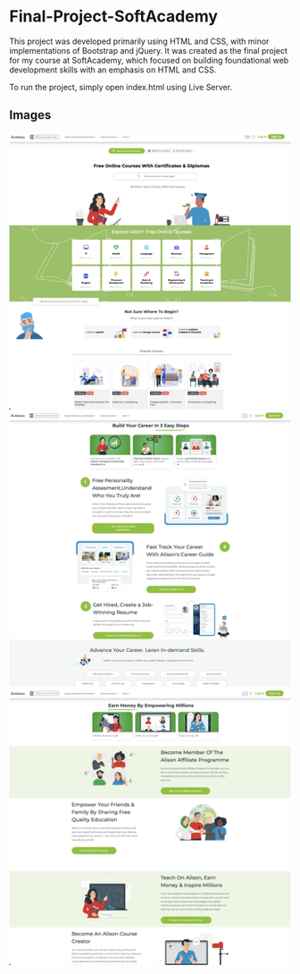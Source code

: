 # Final-Project-SoftAcademy
This project was developed primarily using HTML and CSS, with minor implementations of Bootstrap and jQuery. It was created as the final project for my course at SoftAcademy, which focused on building foundational web development skills with an emphasis on HTML and CSS.

To run the project, simply open index.html using Live Server.

## Images 

![First Image](/img/demo1.png)
![Second Image](/img/demo2.png)
![Third Image](/img/demo3.png)

